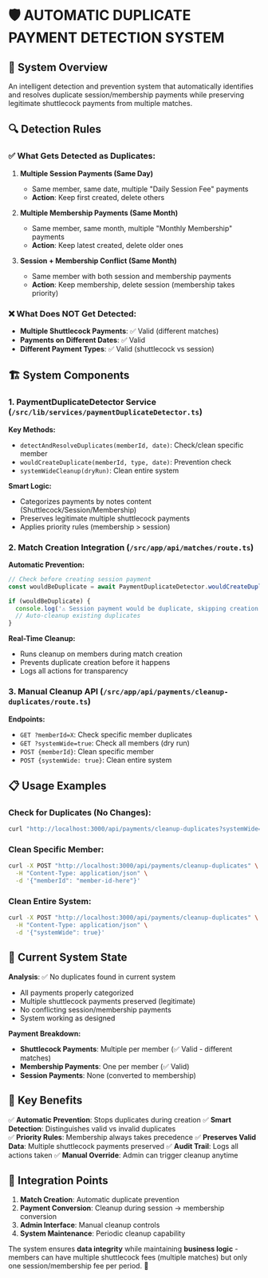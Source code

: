 🛡️ AUTOMATIC DUPLICATE PAYMENT DETECTION SYSTEM
=================================================

## 🎯 System Overview

An intelligent detection and prevention system that automatically identifies and resolves duplicate session/membership payments while preserving legitimate shuttlecock payments from multiple matches.

## 🔍 Detection Rules

### ✅ What Gets Detected as Duplicates:

1. **Multiple Session Payments (Same Day)**
   - Same member, same date, multiple "Daily Session Fee" payments
   - **Action**: Keep first created, delete others

2. **Multiple Membership Payments (Same Month)**  
   - Same member, same month, multiple "Monthly Membership" payments
   - **Action**: Keep latest created, delete older ones

3. **Session + Membership Conflict (Same Month)**
   - Same member with both session and membership payments
   - **Action**: Keep membership, delete session (membership takes priority)

### ❌ What Does NOT Get Detected:

- **Multiple Shuttlecock Payments**: ✅ Valid (different matches)
- **Payments on Different Dates**: ✅ Valid
- **Different Payment Types**: ✅ Valid (shuttlecock vs session)

## 🏗️ System Components

### 1. **PaymentDuplicateDetector Service** (`/src/lib/services/paymentDuplicateDetector.ts`)

**Key Methods:**
- `detectAndResolveDuplicates(memberId, date)`: Check/clean specific member
- `wouldCreateDuplicate(memberId, type, date)`: Prevention check
- `systemWideCleanup(dryRun)`: Clean entire system

**Smart Logic:**
- Categorizes payments by notes content (Shuttlecock/Session/Membership)
- Preserves legitimate multiple shuttlecock payments
- Applies priority rules (membership > session)

### 2. **Match Creation Integration** (`/src/app/api/matches/route.ts`)

**Automatic Prevention:**
```typescript
// Check before creating session payment
const wouldBeDuplicate = await PaymentDuplicateDetector.wouldCreateDuplicate(memberId, 'daily', date);

if (wouldBeDuplicate) {
  console.log('⚠️ Session payment would be duplicate, skipping creation');
  // Auto-cleanup existing duplicates
}
```

**Real-Time Cleanup:**
- Runs cleanup on members during match creation
- Prevents duplicate creation before it happens
- Logs all actions for transparency

### 3. **Manual Cleanup API** (`/src/app/api/payments/cleanup-duplicates/route.ts`)

**Endpoints:**
- `GET ?memberId=X`: Check specific member duplicates
- `GET ?systemWide=true`: Check all members (dry run)
- `POST {memberId}`: Clean specific member
- `POST {systemWide: true}`: Clean entire system

## 📋 Usage Examples

### Check for Duplicates (No Changes):
```bash
curl "http://localhost:3000/api/payments/cleanup-duplicates?systemWide=true"
```

### Clean Specific Member:
```bash
curl -X POST "http://localhost:3000/api/payments/cleanup-duplicates" \
  -H "Content-Type: application/json" \
  -d '{"memberId": "member-id-here"}'
```

### Clean Entire System:
```bash  
curl -X POST "http://localhost:3000/api/payments/cleanup-duplicates" \
  -H "Content-Type: application/json" \
  -d '{"systemWide": true}'
```

## 🧪 Current System State

**Analysis**: ✅ No duplicates found in current system
- All payments properly categorized
- Multiple shuttlecock payments preserved (legitimate)
- No conflicting session/membership payments
- System working as designed

**Payment Breakdown:**
- **Shuttlecock Payments**: Multiple per member (✅ Valid - different matches)
- **Membership Payments**: One per member (✅ Valid)
- **Session Payments**: None (converted to membership)

## 🎯 Key Benefits

✅ **Automatic Prevention**: Stops duplicates during creation
✅ **Smart Detection**: Distinguishes valid vs invalid duplicates  
✅ **Priority Rules**: Membership always takes precedence
✅ **Preserves Valid Data**: Multiple shuttlecock payments preserved
✅ **Audit Trail**: Logs all actions taken
✅ **Manual Override**: Admin can trigger cleanup anytime

## 🔧 Integration Points

1. **Match Creation**: Automatic duplicate prevention
2. **Payment Conversion**: Cleanup during session → membership conversion  
3. **Admin Interface**: Manual cleanup controls
4. **System Maintenance**: Periodic cleanup capability

The system ensures **data integrity** while maintaining **business logic** - members can have multiple shuttlecock fees (multiple matches) but only one session/membership fee per period. 🚀